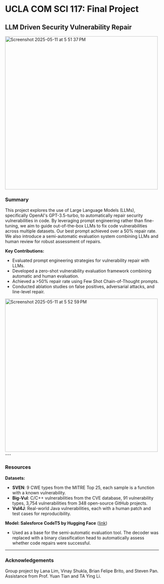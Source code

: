 # UCLA COM SCI 117: Final Project

## LLM Driven Security Vulnerability Repair

<img width="500" alt="Screenshot 2025-05-11 at 5 51 37 PM" src="https://github.com/user-attachments/assets/ee183b18-7f17-4918-a136-19e68e588347" />

### Summary

This project explores the use of Large Language Models (LLMs), specifically OpenAI's GPT-3.5-turbo, to automatically repair security vulnerabilities in code. By leveraging prompt engineering rather than fine-tuning, we aim to guide out-of-the-box LLMs to fix code vulnerabilities across multiple datasets. Our best prompt achieved over a 50% repair rate. We also introduce a semi-automatic evaluation system combining LLMs and human review for robust assessment of repairs.

**Key Contributions:**
- Evaluated prompt engineering strategies for vulnerability repair with LLMs.
- Developed a zero-shot vulnerability evaluation framework combining automatic and human evaluation.
- Achieved a >50% repair rate using Few Shot Chain-of-Thought prompts.
- Conducted ablation studies on false positives, adversarial attacks, and line-level repair.
<img width="500" alt="Screenshot 2025-05-11 at 5 52 59 PM" src="https://github.com/user-attachments/assets/cc90d360-6864-4006-add9-88c419a9fc3d" />
---

### Resources

**Datasets:**
- **SVEN**: 9 CWE types from the MITRE Top 25, each sample is a function with a known vulnerability.
- **Big-Vul**: C/C++ vulnerabilities from the CVE database, 91 vulnerability types, 3,754 vulnerabilities from 348 open-source GitHub projects.
- **Vul4J**: Real-world Java vulnerabilities, each with a human patch and test cases for reproducibility.

**Model: Salesforce CodeT5 by Hugging Face** ([link](https://huggingface.co/Salesforce/codet5-small))
- Used as a base for the semi-automatic evaluation tool. The decoder was replaced with a binary classification head to automatically assess whether code repairs were successful.

---

### Acknowledgements
Group project by Lana Lim, Vinay Shukla, Brian Felipe Brito, and Steven Pan. Assistance from Prof. Yuan Tian and TA Ying Li.
